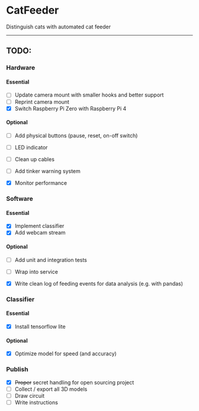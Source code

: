 # CatFeeder

Distinguish cats with automated cat feeder

---
## TODO:


### Hardware
#### Essential
- [ ] Update camera mount with smaller hooks and better support
- [ ] Reprint camera mount
- [X] Switch Raspberry Pi Zero with Raspberry Pi 4
#### Optional
- [ ] Add physical buttons (pause, reset, on-off switch)
- [ ] LED indicator
- [ ] Clean up cables
- [ ] Add tinker warning system
- [X] Monitor performance


### Software
#### Essential
- [X] Implement classifier
- [X] Add webcam stream
#### Optional
- [ ] Add unit and integration tests
- [ ] Wrap into service
- [X] Write clean log of feeding events for data analysis (e.g. with pandas)


### Classifier
#### Essential
- [X] Install tensorflow lite
#### Optional
- [X] Optimize model for speed (and accuracy)


### Publish
- [X] ~~Proper~~ secret handling for open sourcing project
- [ ] Collect / export all 3D models
- [ ] Draw circuit
- [ ] Write instructions